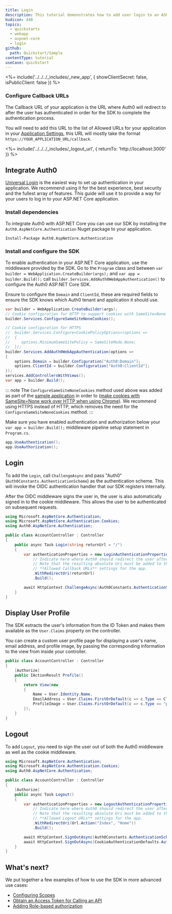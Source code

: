 ```yaml
---
title: Login
description: This tutorial demonstrates how to add user login to an ASP.NET Core application.
budicon: 448
topics:
  - quickstarts
  - webapp
  - aspnet-core
  - login
github:
  path: Quickstart/Sample
contentType: tutorial
useCase: quickstart
---
```


<!-- markdownlint-disable MD041 -->

<%= include('../../../_includes/_new_app', { showClientSecret: false, isPublicClient: false }) %>

<!-- markdownlint-disable MD002 MD041 -->

### Configure Callback URLs

The Callback URL of your application is the URL where Auth0 will redirect to after the user has authenticated in order for the SDK to complete the authentication process.

You will need to add this URL to the list of Allowed URLs for your application in your [Application Settings](${manage_url}/#/applications), this URL will mostly take the format `https://YOUR_APPLICATION_URL/callback`.

<%= include('../../../_includes/_logout_url', { returnTo: 'http://localhost:3000' }) %>

## Integrate Auth0

[Universal Login](/hosted-pages/login) is the easiest way to set up authentication in your application. We recommend using it for the best experience, best security and the fullest array of features. This guide will use it to provide a way for your users to log in to your ASP.NET Core application.

### Install dependencies

To integrate Auth0 with ASP.NET Core you can use our SDK by installing the `Auth0.AspNetCore.Authentication` Nuget package to your application.

```bash
Install-Package Auth0.AspNetCore.Authentication
```

### Install and configure the SDK

To enable authentication in your ASP.NET Core application, use the middleware provided by the SDK. Go to the  `Program` class and between `var builder = WebApplication.CreateBuilder(args);` and `var app = builder.Build();` call `builder.Services.AddAuth0WebAppAuthentication()` to configure the Auth0 ASP.NET Core SDK.

Ensure to configure the `Domain` and `ClientId`, these are required fields to ensure the SDK knows which Auth0 tenant and application it should use.

```cs
var builder = WebApplication.CreateBuilder(args);
// Cookie configuration for HTTP to support cookies with SameSite=None
builder.Services.ConfigureSameSiteNoneCookies();

// Cookie configuration for HTTPS
//  builder.Services.Configure<CookiePolicyOptions>(options =>
//  {
//     options.MinimumSameSitePolicy = SameSiteMode.None;
//  });
builder.Services.AddAuth0WebAppAuthentication(options =>
{
    options.Domain = builder.Configuration["Auth0:Domain"];
    options.ClientId = builder.Configuration["Auth0:ClientId"];
});
services.AddControllersWithViews();
var app = builder.Build();
```

::: note
The `ConfigureSameSiteNoneCookies` method used above was added as part of the [sample application](https://github.com/auth0-samples/auth0-aspnetcore-mvc-samples/blob/master/Quickstart/Sample/Support/SameSiteServiceCollectionExtensions.cs) in order to ([make cookies with SameSite=None work over HTTP when using Chrome](https://blog.chromium.org/2019/10/developers-get-ready-for-new.html)). We recommend using HTTPS instead of HTTP, which removes the need for the `ConfigureSameSiteNoneCookies` method.
:::

Make sure you have enabled authentication and authorization below your `var app = builder.Build();` middleware pipeline setup statement in `Program.cs`.

```csharp
app.UseAuthentication();
app.UseAuthorization();
```

## Login

To add the `Login`, call `ChallengeAsync` and pass "Auth0" (`Auth0Constants.AuthenticationScheme`) as the authentication scheme. This will invoke the OIDC authentication handler that our SDK registers internally.

After the OIDC middleware signs the user in, the user is also automatically signed in to the cookie middleware. This allows the user to be authenticated on subsequent requests.

```cs
using Microsoft.AspNetCore.Authentication;
using Microsoft.AspNetCore.Authentication.Cookies;
using Auth0.AspNetCore.Authentication;

public class AccountController : Controller
{
    public async Task Login(string returnUrl = "/")
    {
        var authenticationProperties = new LoginAuthenticationPropertiesBuilder()
            // Indicate here where Auth0 should redirect the user after a login.
            // Note that the resulting absolute Uri must be added to the
            // **Allowed Callback URLs** settings for the app.
            .WithRedirectUri(returnUrl)
            .Build();

        await HttpContext.ChallengeAsync(Auth0Constants.AuthenticationScheme, authenticationProperties);
    }
}
```

## Display User Profile

The SDK extracts the user's information from the ID Token and makes them available as the `User.Claims` property on the controller.

You can create a custom user profile page for displaying a user's name, email address, and profile image, by passing the corresponding information to the view from inside your controller.

```csharp
public class AccountController : Controller
{
    [Authorize]
    public IActionResult Profile()
    {
        return View(new
        {
            Name = User.Identity.Name,
            EmailAddress = User.Claims.FirstOrDefault(c => c.Type == ClaimTypes.Email)?.Value,
            ProfileImage = User.Claims.FirstOrDefault(c => c.Type == "picture")?.Value
        });
    }
}
```

## Logout

To add `Logout`, you need to sign the user out of both the Auth0 middleware as well as the cookie middleware.

```cs
using Microsoft.AspNetCore.Authentication;
using Microsoft.AspNetCore.Authentication.Cookies;
using Auth0.AspNetCore.Authentication;

public class AccountController : Controller
{
    [Authorize]
    public async Task Logout()
    {
        var authenticationProperties = new LogoutAuthenticationPropertiesBuilder()
            // Indicate here where Auth0 should redirect the user after a logout.
            // Note that the resulting absolute Uri must be added to the
            // **Allowed Logout URLs** settings for the app.
            .WithRedirectUri(Url.Action("Index", "Home"))
            .Build();

        await HttpContext.SignOutAsync(Auth0Constants.AuthenticationScheme, authenticationProperties);
        await HttpContext.SignOutAsync(CookieAuthenticationDefaults.AuthenticationScheme);
    }
}
```

## What's next?

We put together a few examples of how to use the SDK in more advanced use cases:

- [Configuring Scopes](https://github.com/auth0/auth0-aspnetcore-authentication/blob/main/EXAMPLES.md#scopes)
- [Obtain an Access Token for Calling an API](https://github.com/auth0/auth0-aspnetcore-authentication/blob/main/EXAMPLES.md#calling-an-api)
- [Adding Role-based authorization](https://github.com/auth0/auth0-aspnetcore-authentication/blob/main/EXAMPLES.md#roles)
